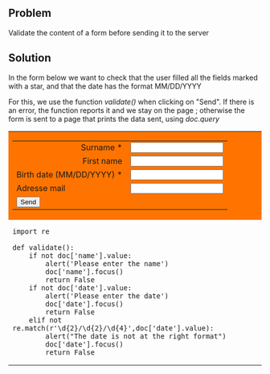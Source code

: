 Problem
-------

Validate the content of a form before sending it to the server


Solution
--------

In the form below we want to check that the user filled all the fields marked with a star, and that the date has the format MM/DD/YYYY

For this, we use the function _validate()_ when clicking on "Send". If there is an error, the function reports it and we stay on the page ; otherwise the form is sent to a page that prints the data sent, using _doc.query_

<table width="100%">
<tr>

<td style="background-color:#FF7400;text-align:center;">

<form action="cookbook/echo.html" id="myform">

<table cellpadding=5>
<tr>
<td align="right">Surname *</td>
<td><INPUT id="name" name="name"></td>
</tr>
<tr>
<td align="right">First name</td>
<td><INPUT id="firstname" name="firstname"></td>
</tr>
<tr>
<td>Birth date (MM/DD/YYYY) * </td>
<td><INPUT id="date" name="date"></td>
</tr>
<tr>
<td>Adresse mail</td>
<td><INPUT id="mail" name="mail"></td>
</tr>
<tr>
<td colspan=2><INPUT type="submit" value="Send" onclick="return validate()"></td>
</tr>
</table>

</td>
</tr>

<tr>
<td style="width:40%;padding-right:10px;" id="py_source">

    import re
    
    def validate():
        if not doc['name'].value:
            alert('Please enter the name')
            doc['name'].focus()
            return False
        if not doc['date'].value:
            alert('Please enter the date')
            doc['date'].focus()
            return False
        elif not re.match(r'\d{2}/\d{2}/\d{4}',doc['date'].value):
            alert("The date is not at the right format")
            doc['date'].focus()
            return False
            
</td>
</tr>
</table>
</form>

<script type="text/python3">
src = doc['py_source'].text
exec(src)
</script>
